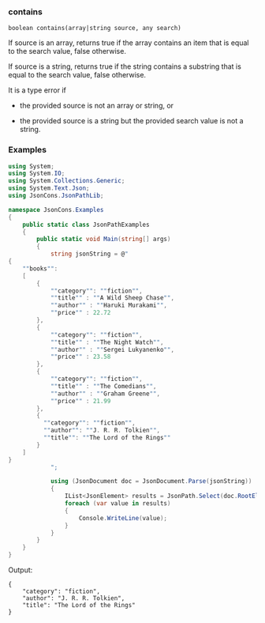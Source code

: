 ### contains

```
boolean contains(array|string source, any search)
```

If source is an array, returns true if the array contains an item that is equal to 
the search value, false otherwise.

If source is a string, returns true if the string contains a substring that is equal to
the search value, false otherwise.

It is a type error if 

- the provided source is not an array or string, or

- the provided source is a string but the provided search value is not a string.

### Examples


```csharp
using System;
using System.IO;
using System.Collections.Generic;
using System.Text.Json;
using JsonCons.JsonPathLib;

namespace JsonCons.Examples
{
    public static class JsonPathExamples
    {
        public static void Main(string[] args)
        {
            string jsonString = @"
{
    ""books"":
    [
        {
            ""category"": ""fiction"",
            ""title"" : ""A Wild Sheep Chase"",
            ""author"" : ""Haruki Murakami"",
            ""price"" : 22.72
        },
        {
            ""category"": ""fiction"",
            ""title"" : ""The Night Watch"",
            ""author"" : ""Sergei Lukyanenko"",
            ""price"" : 23.58
        },
        {
            ""category"": ""fiction"",
            ""title"" : ""The Comedians"",
            ""author"" : ""Graham Greene"",
            ""price"" : 21.99
        },
        { 
          ""category"": ""fiction"",
          ""author"": ""J. R. R. Tolkien"",
          ""title"": ""The Lord of the Rings""
        }
    ]
}
            ";

            using (JsonDocument doc = JsonDocument.Parse(jsonString))
            {
                IList<JsonElement> results = JsonPath.Select(doc.RootElement, @"$.books[?(!contains(keys(@),'price'))]");
                foreach (var value in results)
                {
                    Console.WriteLine(value);
                }
            }
        }
    }
}
```
Output:
```
{
    "category": "fiction",
    "author": "J. R. R. Tolkien",
    "title": "The Lord of the Rings"
}
```

